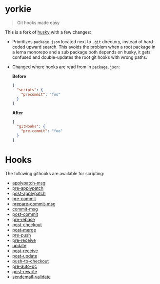 # yorkie

> Git hooks made easy

This is a fork of [husky](https://github.com/typicode/husky) with a few changes:

- Prioritizes `package.json` located next to `.git` directory, instead of hard-coded upward search. This avoids the problem when a root package in a lerna monorepo and a sub package both depends on husky, it gets confused and double-updates the root git hooks with wrong paths.

- Changed where hooks are read from in `package.json`:

  **Before**

  ``` json
  {
    "scripts": {
      "precommit": "foo"
    }
  }
  ```

  **After**

  ``` json
  {
    "gitHooks": {
      "pre-commit": "foo"
    }
  }
  ```

# Hooks

The following githooks are available for scripting:

- [applypatch-msg](https://git-scm.com/docs/githooks#_applypatch_msg)
- [pre-applypatch](https://git-scm.com/docs/githooks#_pre_applypatch)
- [post-applypatch](https://git-scm.com/docs/githooks#_post_applypatch)
- [pre-commit](https://git-scm.com/docs/githooks#_pre_commit)
- [prepare-commit-msg](https://git-scm.com/docs/githooks#_prepare_commit_msg)
- [commit-msg](https://git-scm.com/docs/githooks#_commit_msg)
- [post-commit](https://git-scm.com/docs/githooks#_post_commit)
- [pre-rebase](https://git-scm.com/docs/githooks#_pre_rebase)
- [post-checkout](https://git-scm.com/docs/githooks#_post_checkout)
- [post-merge](https://git-scm.com/docs/githooks#_post_merge)
- [pre-push](https://git-scm.com/docs/githooks#_pre_push)
- [pre-receive](https://git-scm.com/docs/githooks#pre-receive)
- [update](https://git-scm.com/docs/githooks#update)
- [post-receive](https://git-scm.com/docs/githooks#post-receive)
- [post-update](https://git-scm.com/docs/githooks#post-update)
- [push-to-checkout](https://git-scm.com/docs/githooks#_push_to_checkout)
- [pre-auto-gc](https://git-scm.com/docs/githooks#_pre_auto_gc)
- [post-rewrite](https://git-scm.com/docs/githooks#_post_rewrite)
- [sendemail-validate](https://git-scm.com/docs/githooks#_sendemail_validate)
